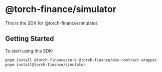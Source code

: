 # @torch-finance/simulator

This is the SDK for @torch-finance/simulator.

## Getting Started

To start using this SDK:

```bash
pnpm install @torch-finance/core @torch-finance/dex-contract-wrapper
pnpm install@torch-finance/simulator
```
